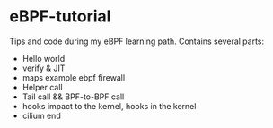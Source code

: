 # eBPF-tutorial

Tips and code during my eBPF learning path. Contains several parts:
- Hello world
- verify & JIT
- maps example
  ebpf firewall
- Helper call
- Tail call && BPF-to-BPF call 
- hooks
  impact to the kernel, hooks in the kernel
- cilium
  end
